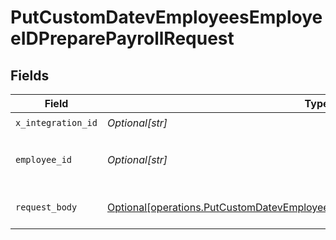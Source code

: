 # PutCustomDatevEmployeesEmployeeIDPreparePayrollRequest


## Fields

| Field                                                                                                                                                                        | Type                                                                                                                                                                         | Required                                                                                                                                                                     | Description                                                                                                                                                                  |
| ---------------------------------------------------------------------------------------------------------------------------------------------------------------------------- | ---------------------------------------------------------------------------------------------------------------------------------------------------------------------------- | ---------------------------------------------------------------------------------------------------------------------------------------------------------------------------- | ---------------------------------------------------------------------------------------------------------------------------------------------------------------------------- |
| `x_integration_id`                                                                                                                                                           | *Optional[str]*                                                                                                                                                              | :heavy_check_mark:                                                                                                                                                           | ID of the integration you want to interact with.                                                                                                                             |
| `employee_id`                                                                                                                                                                | *Optional[str]*                                                                                                                                                              | :heavy_check_mark:                                                                                                                                                           | ID of the employee that should be updated. You can use their Kombo `id` or their ID in the remote system by prefixing it with `remote:` (e.g., `remote:12312`)               |
| `request_body`                                                                                                                                                               | [Optional[operations.PutCustomDatevEmployeesEmployeeIDPreparePayrollRequestBody]](undefined/models/operations/putcustomdatevemployeesemployeeidpreparepayrollrequestbody.md) | :heavy_minus_sign:                                                                                                                                                           | PUT /custom/datev/employees/:employee_id/prepare-payroll request body                                                                                                        |